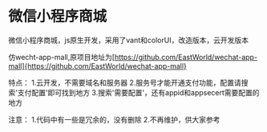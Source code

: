 # 微信小程序商城

微信小程序商城，js原生开发，采用了vant和colorUI，改造版本，云开发版本

仿wecht-app-mall,原项目地址为[https://github.com/EastWorld/wechat-app-mall]{https://github.com/EastWorld/wechat-app-mall}

特点：
1.云开发，不需要域名和服务器
2.服务号才能开通支付功能，配置请搜索'支付配置'即可找到地方
3.搜索'需要配置'，还有appid和appsecert需要配置的地方

注意：
1.代码中有一些是冗余的，没有删除
2.不再维护，供大家参考

